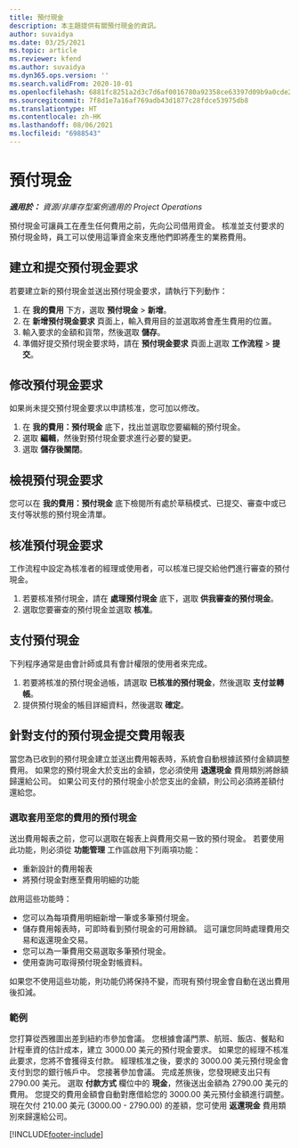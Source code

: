 ```yaml
---
title: 預付現金
description: 本主題提供有關預付現金的資訊。
author: suvaidya
ms.date: 03/25/2021
ms.topic: article
ms.reviewer: kfend
ms.author: suvaidya
ms.dyn365.ops.version: ''
ms.search.validFrom: 2020-10-01
ms.openlocfilehash: 6881fc8251a2d3c7d6af0016780a92358ce63397d09b9a0cde201126cd2912cc
ms.sourcegitcommit: 7f8d1e7a16af769adb43d1877c28fdce53975db8
ms.translationtype: HT
ms.contentlocale: zh-HK
ms.lasthandoff: 08/06/2021
ms.locfileid: "6988543"
---
```

# <a name="cash-advance"></a>預付現金

_**適用於：** 資源/非庫存型案例適用的 Project Operations_

預付現金可讓員工在產生任何費用之前，先向公司借用資金。 核准並支付要求的預付現金時，員工可以使用這筆資金來支應他們即將產生的業務費用。 

## <a name="create-and-submit-a-cash-advance-request"></a>建立和提交預付現金要求
若要建立新的預付現金並送出預付現金要求，請執行下列動作： 

1. 在 **我的費用** 下方，選取 **預付現金** > **新增**。 
2. 在 **新增預付現金要求** 頁面上，輸入費用目的並選取將會產生費用的位置。
3. 輸入要求的金額和貨幣，然後選取 **儲存**。 
4. 準備好提交預付現金要求時，請在 **預付現金要求** 頁面上選取 **工作流程** > **提交**。

## <a name="modify-a-cash-advance-request"></a>修改預付現金要求

如果尚未提交預付現金要求以申請核准，您可加以修改。

1. 在 **我的費用：預付現金** 底下，找出並選取您要編輯的預付現金。
2. 選取 **編輯**，然後對預付現金要求進行必要的變更。 
3. 選取 **儲存後關閉**。


## <a name="view-cash-advance-requests"></a>檢視預付現金要求
您可以在 **我的費用：預付現金** 底下檢閱所有處於草稿模式、已提交、審查中或已支付等狀態的預付現金清單。 

## <a name="approve-cash-advance-requests"></a>核准預付現金要求

工作流程中設定為核准者的經理或使用者，可以核准已提交給他們進行審查的預付現金。 

1. 若要核准預付現金，請在 **處理預付現金** 底下，選取 **供我審查的預付現金**。
2. 選取您要審查的預付現金並選取 **核准**。  

## <a name="pay-cash-advances"></a>支付預付現金 
下列程序通常是由會計師或具有會計權限的使用者來完成。

1. 若要將核准的預付現金過帳，請選取 **已核准的預付現金**，然後選取 **支付並轉帳**。  
2. 提供預付現金的帳目詳細資料，然後選取 **確定**。 

## <a name="submit-an-expense-report-against-a-paid-cash-advance"></a>針對支付的預付現金提交費用報表 

當您為已收到的預付現金建立並送出費用報表時，系統會自動根據該預付金額調整費用。 如果您的預付現金大於支出的金額，您必須使用 **退還現金** 費用類別將餘額歸還給公司。 如果公司支付的預付現金小於您支出的金額，則公司必須將差額付還給您。 

### <a name="select-cash-advances-that-apply-to-your-expenses"></a>選取套用至您的費用的預付現金
送出費用報表之前，您可以選取在報表上與費用交易一致的預付現金。 若要使用此功能，則必須從 **功能管理** 工作區啟用下列兩項功能：

  - 重新設計的費用報表
  - 將預付現金對應至費用明細的功能
 
 啟用這些功能時：
 
  - 您可以為每項費用明細新增一筆或多筆預付現金。
  - 儲存費用報表時，可即時看到預付現金的可用餘額。 這可讓您同時處理費用交易和返還現金交易。
  - 您可以為一筆費用交易選取多筆預付現金。
  - 使用查詢可取得預付現金對帳資料。 
 
如果您不使用這些功能，則功能仍將保持不變，而現有預付現金會自動在送出費用後扣減。

### <a name="example"></a>範例 
您打算從西雅圖出差到紐約市參加會議。 您根據會議門票、航班、飯店、餐點和計程車資的估計成本，建立 3000.00 美元的預付現金要求。 如果您的經理不核准此要求，您將不會獲得支付款。 經理核准之後，要求的 3000.00 美元預付現金會支付到您的銀行帳戶中。 您接著參加會議。 完成差旅後，您發現總支出只有 2790.00 美元。 選取 **付款方式** 欄位中的 **現金**，然後送出金額為 2790.00 美元的費用。 您提交的費用金額會自動對應借給您的 3000.00 美元預付金額進行調整。 現在欠付 210.00 美元 (3000.00 - 2790.00) 的差額，您可使用 **返還現金** 費用類別來歸還給公司。



[!INCLUDE[footer-include](../includes/footer-banner.md)]
